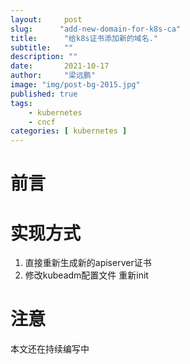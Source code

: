 ```yaml
---
layout:     post 
slug:      "add-new-domain-for-k8s-ca"
title:      "给k8s证书添加新的域名."
subtitle:   ""
description: ""
date:       2021-10-17
author:     "梁远鹏"
image: "img/post-bg-2015.jpg"
published: true
tags:
    - kubernetes 
    - cncf
categories: [ kubernetes ]
---
```


# 前言

# 实现方式

1. 直接重新生成新的apiserver证书 
2. 修改kubeadm配置文件 重新init

# 注意

本文还在持续编写中
